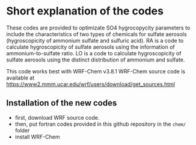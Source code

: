 # Short explanation of the codes
These codes are provided to optimizate SO4 hygrocopycity parameters to include the characteristics of two types of chemicals for sulfate aerosols (hygroscopicity of ammonium sulfate and sulfuric acid).
RA is a code to calculate hygroscopicity of sulfate aerosols using the information of ammonium-to-sulfate ratio.
LO is a code to calculate hygroscopicity of sulfate aerosols using the distinct distribution of ammonium and sulfate.

This code works best with WRF-Chem v3.8.1
WRF-Chem source code is available at https://www2.mmm.ucar.edu/wrf/users/download/get_sources.html

## Installation of the new codes
- first, download WRF source code.
- then, put fortran codes provided in this github repository in the `chem/` folder
- install WRF-Chem

